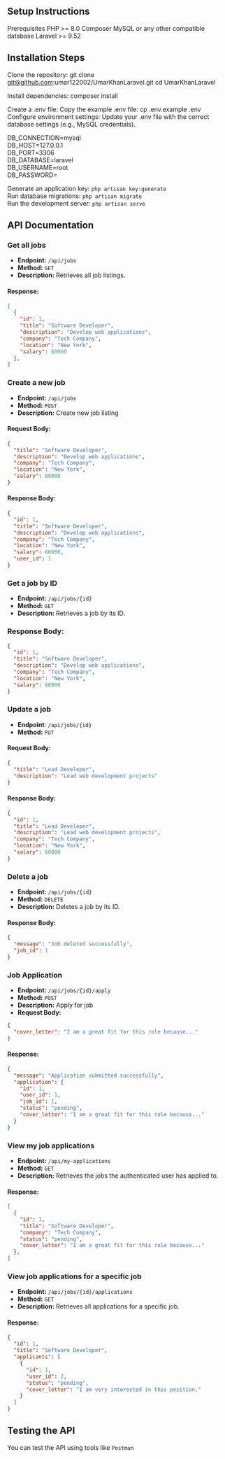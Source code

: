 ## Setup Instructions
Prerequisites
PHP >= 8.0
Composer
MySQL or any other compatible database
Laravel >= 9.52

## Installation Steps

Clone the repository:
git clone git@github.com:umar122002/UmarKhanLaravel.git
cd UmarKhanLaravel

Install dependencies:
composer install

Create a .env file: Copy the example .env file:
cp .env.example .env
Configure environment settings: Update your .env file with the correct database settings (e.g., MySQL credentials).

DB_CONNECTION=mysql<br>
DB_HOST=127.0.0.1<br>
DB_PORT=3306<br>
DB_DATABASE=laravel<br>
DB_USERNAME=root<br>
DB_PASSWORD=<br>


Generate an application key: `php artisan key:generate`<br>
Run database migrations: `php artisan migrate`<br>
Run the development server: `php artisan serve`

## API Documentation
### Get all jobs
- **Endpoint:** `/api/jobs`
- **Method:** `GET`
- **Description:** Retrieves all job listings.
#### Response:
```json
[
  {
    "id": 1,
    "title": "Software Developer",
    "description": "Develop web applications",
    "company": "Tech Company",
    "location": "New York",
    "salary": 60000
  },
]
```

### Create a new job
- **Endpoint:** `/api/jobs`
- **Method:** `POST`
- **Description:** Create new job listing
 #### Request Body:
```json
{
  "title": "Software Developer",
  "description": "Develop web applications",
  "company": "Tech Company",
  "location": "New York",
  "salary": 60000
}
```
#### Response Body:
```json
{
  "id": 1,
  "title": "Software Developer",
  "description": "Develop web applications",
  "company": "Tech Company",
  "location": "New York",
  "salary": 60000,
  "user_id": 1
}
```

### Get a job by ID
- **Endpoint:** `/api/jobs/{id}`
- **Method:** `GET`
- **Description:** Retrieves a job by its ID.
### Response Body:
```json
{
  "id": 1,
  "title": "Software Developer",
  "description": "Develop web applications",
  "company": "Tech Company",
  "location": "New York",
  "salary": 60000
}
```

### Update a job
- **Endpoint**: `/api/jobs/{id}`
- **Method:** `PUT`
#### Request Body:
```json
{
  "title": "Lead Developer",
  "description": "Lead web development projects"
}
```
#### Response Body:
```json
{
  "id": 1,
  "title": "Lead Developer",
  "description": "Lead web development projects",
  "company": "Tech Company",
  "location": "New York",
  "salary": 60000
}
```

### Delete a job
- **Endpoint:** `/api/jobs/{id}`
- **Method:** `DELETE`
- **Description:** Deletes a job by its ID.
#### Response Body:
```json
{
  "message": "Job deleted successfully",
  "job_id": 1
}
```

### Job Application
- **Endpoint:** `/api/jobs/{id}/apply`
- **Method:** `POST`
- **Description:** Apply for job
- **Request Body:**
```json
{
  "cover_letter": "I am a great fit for this role because..."
}
```
#### Response:
```json
{
  "message": "Application submitted successfully",
  "application": {
    "id": 1,
    "user_id": 1,
    "job_id": 1,
    "status": "pending",
    "cover_letter": "I am a great fit for this role because..."
  }
}
```

### View my job applications
- **Endpoint:** `/api/my-applications`
- **Method:** `GET`
- **Description:** Retrieves the jobs the authenticated user has applied to.
#### Response:
```json
[
  {
    "id": 1,
    "title": "Software Developer",
    "company": "Tech Company",
    "status": "pending",
    "cover_letter": "I am a great fit for this role because..."
  },
]
```

### View job applications for a specific job
- **Endpoint:** `/api/jobs/{id}/applications`
- **Method:** `GET`
- **Description:** Retrieves all applications for a specific job.
#### Response:
```json
{
  "id": 1,
  "title": "Software Developer",
  "applicants": [
    {
      "id": 1,
      "user_id": 2,
      "status": "pending",
      "cover_letter": "I am very interested in this position."
    }
  ]
}
```

## Testing the API
You can test the API using tools like `Postman`

